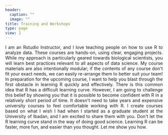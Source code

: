 ```yaml
---
header:
  caption: ""
  image: ""
title: Training and Workshops
type: page
view: 2
---
```


<style>
body{
text-align: justify}
</style>
I am an Rstudio Instructor, and I love teaching people on how to use R to analyze data. These courses are hands-on, using clear, engaging projects. While my approach is particularly geared towards biological scientists, you will learn best practices relevant to all aspects of data science. My course materials are also intentionally modular; if the contents of any course don't fit your exact needs, we can easily re-arrange them to better suit your team! In preparation for the upcoming course, I want to help you blast through the first obstacle in learning R quickly and effectively. There is this common idea that R has a difficult learning curve. However, I am going to challenge this belief by showing you that it is possible to become confident with R in a relatively short period of time. It doesn't need to take years and expensive university courses to feel comfortable working with R. I create courses based on what I wish I had when I started as a graduate student at the University of Ibadan, and I am excited to share them with you. Don't let the R learning curve stand in the way of doing good science. Learning R can be faster, more fun, and easier than you thought. Let me show you how. 

